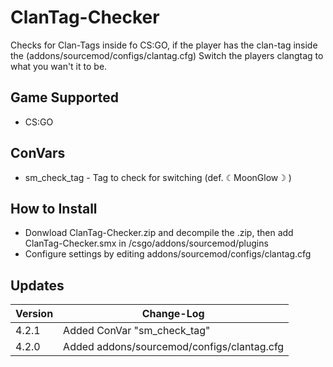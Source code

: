 # ClanTag-Checker
Checks for Clan-Tags inside fo CS:GO, if the player has the clan-tag inside the (addons/sourcemod/configs/clantag.cfg) Switch the players clangtag to what you wan't it to be.

## Game Supported
- CS:GO

## ConVars
- sm_check_tag - Tag to check for switching (def. ☾MoonGlow☽ )

## How to Install
- Donwload ClanTag-Checker.zip and decompile the .zip, then add ClanTag-Checker.smx in /csgo/addons/sourcemod/plugins
- Configure settings by editing addons/sourcemod/configs/clantag.cfg

## Updates

| Version | Change-Log          |
| ------- | ------------------ |
| 4.2.1   | Added ConVar "sm_check_tag" |
| 4.2.0   | 	Added addons/sourcemod/configs/clantag.cfg |

